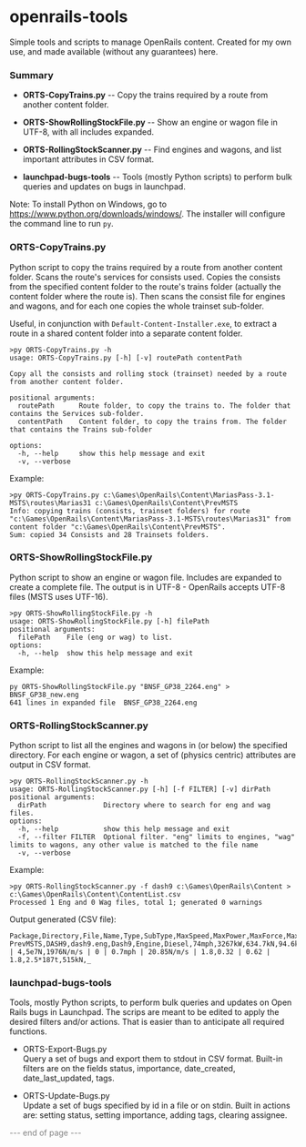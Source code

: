# openrails-tools
Simple tools and scripts to manage OpenRails content.
Created for my own use, and made available (without any guarantees) here.

### Summary

- **ORTS-CopyTrains.py** --
  Copy the trains required by a route from another content folder.

- **ORTS-ShowRollingStockFile.py** --
  Show an engine or wagon file in UTF-8, with all includes expanded.

- **ORTS-RollingStockScanner.py** --
  Find engines and wagons, and list important attributes in CSV format.

- **launchpad-bugs-tools** --
  Tools (mostly Python scripts) to perform bulk queries and updates on bugs in launchpad.

Note: To install Python on Windows, go to https://www.python.org/downloads/windows/.
The installer will configure the command line to run `py`.

### ORTS-CopyTrains.py
Python script to copy the trains required by a route from another content folder.
Scans the route's services for consists used.
Copies the consists from the specified content folder to the route's trains folder
(actually the content folder where the route is).
Then scans the consist file for engines and wagons, and for each one
copies the whole trainset sub-folder.

Useful, in conjunction with `Default-Content-Installer.exe`, to extract a route
in a shared content folder into a separate content folder.

```
>py ORTS-CopyTrains.py -h
usage: ORTS-CopyTrains.py [-h] [-v] routePath contentPath

Copy all the consists and rolling stock (trainset) needed by a route from another content folder.

positional arguments:
  routePath      Route folder, to copy the trains to. The folder that contains the Services sub-folder.
  contentPath    Content folder, to copy the trains from. The folder that contains the Trains sub-folder

options:
  -h, --help     show this help message and exit
  -v, --verbose
```

Example:
```
>py ORTS-CopyTrains.py c:\Games\OpenRails\Content\MariasPass-3.1-MSTS\routes\Marias31 c:\Games\OpenRails\Content\PrevMSTS
Info: copying trains (consists, trainset folders) for route "c:\Games\OpenRails\Content\MariasPass-3.1-MSTS\routes\Marias31" from content folder "c:\Games\OpenRails\Content\PrevMSTS".
Sum: copied 34 Consists and 28 Trainsets folders.
```

### ORTS-ShowRollingStockFile.py
Python script to show an engine or wagon file. 
Includes are expanded to create a complete file.
The output is in UTF-8 - OpenRails accepts UTF-8 files (MSTS uses UTF-16).

```
>py ORTS-ShowRollingStockFile.py -h
usage: ORTS-ShowRollingStockFile.py [-h] filePath
positional arguments:
  filePath    File (eng or wag) to list.
options:
  -h, --help  show this help message and exit
```

Example:
```
py ORTS-ShowRollingStockFile.py "BNSF_GP38_2264.eng" > BNSF_GP38_new.eng
641 lines in expanded file  BNSF_GP38_2264.eng
```

### ORTS-RollingStockScanner.py
Python script to list all the engines and wagons in (or below) the specified directory.
For each engine or wagon, a set of (physics centric) attributes are output in CSV format.

```
>py ORTS-RollingStockScanner.py -h
usage: ORTS-RollingStockScanner.py [-h] [-f FILTER] [-v] dirPath
positional arguments:
  dirPath              Directory where to search for eng and wag files.
options:
  -h, --help           show this help message and exit
  -f, --filter FILTER  Optional filter. "eng" limits to engines, "wag" limits to wagons, any other value is matched to the file name
  -v, --verbose
```

Example:
```
>py ORTS-RollingStockScanner.py -f dash9 c:\Games\OpenRails\Content > c:\Games\OpenRails\Content\ContentList.csv
Processed 1 Eng and 0 Wag files, total 1; generated 0 warnings
```

Output generated (CSV file):
```
Package,Directory,File,Name,Type,SubType,MaxSpeed,MaxPower,MaxForce,MaxBrakeForce,Weight,Length,Wheels/Axles,CouplerStrength,Friction,Adhesion,DerailRailForce,DerailBufferForce,TotalLength
PrevMSTS,DASH9,dash9.eng,Dash9,Engine,Diesel,74mph,3267kW,634.7kN,94.6kN,187t,21.8m,12 | 4,5e7N,1976N/m/s | 0 | 0.7mph | 20.85N/m/s | 1.8,0.32 | 0.62 | 1.8,2.5*187t,515kN,_
```

### launchpad-bugs-tools

Tools, mostly Python scripts, to perform bulk queries and updates on Open Rails bugs in Launchpad.
The scrips are meant to be edited to apply the desired filters and/or actions.
That is easier than to anticipate all required functions.

- ORTS-Export-Bugs.py  
  Query a set of bugs and export them to stdout in CSV format.
  Built-in filters are on the fields status, importance, date_created, date_last_updated, tags.


- ORTS-Update-Bugs.py  
  Update a set of bugs specified by id in a file or on stdin.
  Built in actions are: setting status, setting importance, adding tags, clearing assignee.


<span style="color:grey">--- end of page ---</span>
